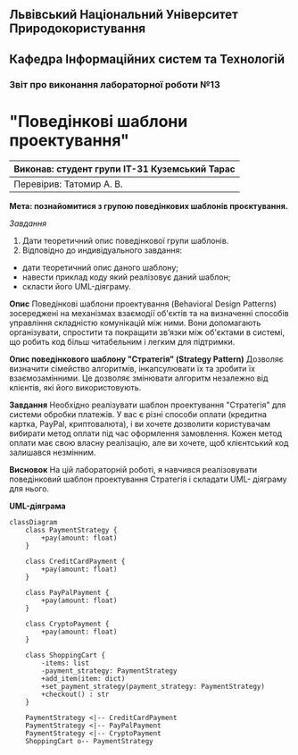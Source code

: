 ## Львівський Національний Університет Природокористування
## Кафедра Інформаційних систем та Технологій



### Звіт про виконання лабораторної роботи №13
# "Поведінкові шаблони проектування"



| Виконав: студент групи ІТ-31 Куземський Тарас |
|----------------------------------------------------|
| Перевірив: Татомир А. В.            |




**Мета: познайомитися з групою поведінкових шаблонів проєктування.**


*Завдання*

1. Дати теоретичний опис поведінкової групи шаблонів.
2. Відповідно до индивідуального завдання:
- дати теоретичний опис даного шаблону;
- навести приклад коду який реалізовує даний шаблон;
- скласти його UML-діяграму.

**Опис**
Поведінкові шаблони проектування (Behavioral Design Patterns) зосереджені на механізмах взаємодії об'єктів та
на визначенні способів управління складністю комунікацій між ними. Вони допомагають організувати, спростити та
покращити зв’язки між об'єктами в системі, що робить код більш читабельним і легким для підтримки.

**Опис поведінкового шаблону "Стратегія" (Strategy Pattern)**
Дозволяє визначити сімейство алгоритмів, інкапсулювати їх та зробити їх взаємозамінними. Це дозволяє змінювати алгоритм незалежно від клієнтів, які його використовують.

**Завдання**
Необхідно реалізувати шаблон проектування "Стратегія" для системи обробки платежів. У вас є різні способи оплати (кредитна картка, PayPal, криптовалюта), і ви хочете дозволити користувачам вибирати метод оплати під час оформлення замовлення. Кожен метод оплати має свою власну реалізацію, але ви хочете, щоб клієнтський код залишався незмінним.

**Висновок**
На цій лабораторній роботі, я навчився реалізовувати поведінковий шаблон проектування Стратегія і складати UML-
діяграму для нього.

**UML-діяграма**

```mermaid
classDiagram
    class PaymentStrategy {
        +pay(amount: float)
    }

    class CreditCardPayment {
        +pay(amount: float)
    }

    class PayPalPayment {
        +pay(amount: float)
    }

    class CryptoPayment {
        +pay(amount: float)
    }

    class ShoppingCart {
        -items: list
        -payment_strategy: PaymentStrategy
        +add_item(item: dict)
        +set_payment_strategy(payment_strategy: PaymentStrategy)
        +checkout() : str
    }

    PaymentStrategy <|-- CreditCardPayment
    PaymentStrategy <|-- PayPalPayment
    PaymentStrategy <|-- CryptoPayment
    ShoppingCart o-- PaymentStrategy
